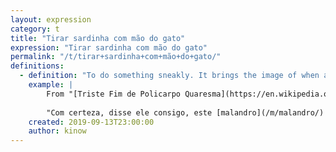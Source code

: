 ```yaml
---
layout: expression
category: t
title: "Tirar sardinha com mão do gato"
expression: "Tirar sardinha com mão do gato"
permalink: "/t/tirar+sardinha+com+mão+do+gato/"
definitions:
  - definition: "To do something sneakly. It brings the image of when a cat tries to - sneakly - fetch a sardine / fish."
    example: |
        From "[Triste Fim de Policarpo Quaresma](https://en.wikipedia.org/wiki/Triste_Fim_de_Policarpo_Quaresma)", by Lima Barreto:
        
        "Com certeza, disse ele consigo, este [malandro](/m/malandro/) quer ficar bem com os [dous](/d/dous/), para depois arranjar-se sem dificuldade. Estava **tirando sardinha com mão de gato**..."
    created: 2019-09-13T23:00:00
    author: kinow
---
```

